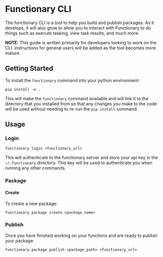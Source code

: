 # Functionary CLI

The functionary CLI is a tool to help you build and publish packages. As it
develops, it will also grow to allow you to interact with Functionary to do
things such as execute tasking, view task results, and much more.

**NOTE:** This guide is written primarily for developers looking to work on the
CLI. Instructions for general users will be added as the tool becomes more
mature.

## Getting Started

To install the `functionary` command into your python environment:

```shell
pip install -e .
```

This will make the `functionary` command available and will link it to the
directory that you installed from so that any changes you make to the code will
be used without needing to re-run the `pip install` command.

## Usage

### Login

```shell
functionary login <functionary_url>
```

This will authenticate to the functionary server and store your api key in the
`~/.functionary` directory. This key will be used to authenticate you when
running any other commands.

### Package

#### Create

To create a new package:

```shell
functionary package create <package_name>
```

### Publish

Once you have finished working on your functions and are ready to publish your
package:

```shell
functionary package publish <package_path> <functionary_url>
```
